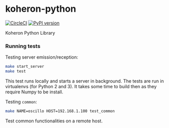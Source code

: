 # koheron-python

[![CircleCI](https://circleci.com/gh/Koheron/koheron-python.svg?style=shield)](https://circleci.com/gh/Koheron/koheron-python)
[![PyPI version](https://badge.fury.io/py/koheron.svg)](https://badge.fury.io/py/koheron)

Koheron Python Library

### Running tests

Testing server emission/reception:
```sh
make start_server
make test
```
This test runs locally and starts a server in background. The tests are run in virtualenvs (for Python 2 and 3). It takes some time to build then as they require Numpy to be install.

Testing `common`:
```sh
make NAME=oscillo HOST=192.168.1.100 test_common
```
Test common functionalities on a remote host.
